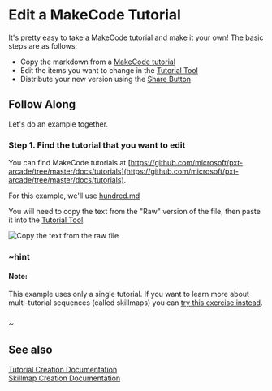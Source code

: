 # Edit a MakeCode Tutorial 

It's pretty easy to take a MakeCode tutorial and make it your own!  The basic steps are as follows:

- Copy the markdown from a [MakeCode tutorial](https://github.com/microsoft/pxt-arcade/tree/master/docs/tutorials)
- Edit the items you want to change in the [Tutorial Tool](https://makecode.com/tutorial-tool) 
- Distribute your new version using the [Share Button](/static/courses/tutorial-tutorial/share-tut.png) 


## Follow Along

Let's do an example together. 

### Step 1. Find the tutorial that you want to edit

You can find MakeCode tutorials at [https://github.com/microsoft/pxt-arcade/tree/master/docs/tutorials](https://github.com/microsoft/pxt-arcade/tree/master/docs/tutorials).

For this example, we'll use [hundred.md](https://github.com/microsoft/pxt-arcade/blob/master/docs/tutorials/hundred.md)

You will need to copy the text from the "Raw" version of the file, then paste it into the [Tutorial Tool](https://makecode.com/tutorial-tool).

![Copy the text from the raw file](/static/courses/tutorial-tutorial/copy-raw.gif "Try not to get in their way!" )






### ~hint

#### Note:

This example uses only a single tutorial.  If you want to learn more about multi-tutorial sequences (called skillmaps) you can [try this exercise instead](/courses/tut-tut/make-smap). 

### ~



## See also

[Tutorial Creation Documentation](https://makecode.com/writing-docs/tutorials)<br/>
[Skillmap Creation Documentation](https://makecode.com/writing-docs/skillmaps)